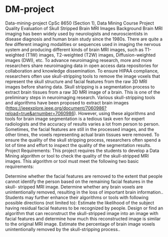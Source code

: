 # DM-project
Data-mining-project
CpSc 8650 (Section 1), Data Mining Course Project Quality Evaluation of Skull Stripped Brain MRI Images Background Brain MRI imaging has been widely used by neurologists and neuroscientists in disease diagnosis and human brain study since the 1980s. There are quite a few different imaging modalities or sequences used in imaging the nervous system and producing different kinds of brain MRI images, such as T1-weighted (T1W) images, T2-weighted (T2W) images, Diffusion-weighted images (DWI), etc. To advance neuroimaging research, more and more researchers share neuroimaging data in open access data repositories for collaboration and knowledge dissemination. To ensure HIPAA compliance, researchers often use skull-stripping tools to remove the image voxels that represent the skull structure and facial features from the raw 3D MRI images before sharing data. Skull stripping is a segmentation process to extract brain tissues from a raw 3D MRI image of a brain. This is one of the preliminary steps in neuroimaging research. Various skull-stripping tools and algorithms have been proposed to extract brain images (https://ieeexplore.ieee.org/document/7060986?reload=true&arnumber=7060986). However, using these algorithms and tools for brain image segmentation is a tedious task even for expert radiologists and the accuracy of results varies a lot from person to person. Sometimes, the facial features are still in the processed images, and the other times, the voxels representing actual brain tissues were removed. To ensure the quality of the skull stripping process, researchers often spend a lot of time and effort to inspect the quality of the segmentation results. Project Requirements: This project requires the students to develop a Data Mining algorithm or tool to check the quality of the skull-stripped MRI images. This algorithm or tool must meet the following two basic requirements:

Determine whether the facial features are removed to the extent that people cannot identify the person based on the remaining facial features in the skull- stripped MRI image.
Determine whether any brain voxels are unintentionally removed, resulting in the loss of important brain information.. Students may further enhance their algorithms or tools with following possible directions (not limited to):
Estimate the likelihood of the subject having residual facial features to be recognized by people.
Design or find an algorithm that can reconstruct the skull-stripped image into an image with facial features and determine how much this reconstructed image is similar to the original MRI image.
Estimate the percentage of brain image voxels unintentionally removed by the skull-stripping process..
